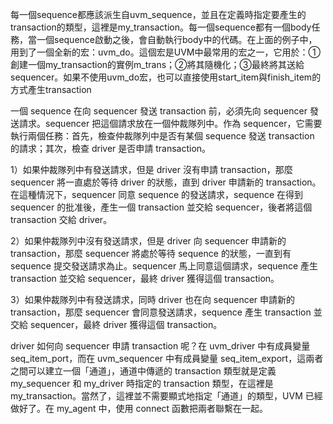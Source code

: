 每一個sequence都應該派生自uvm_sequence，並且在定義時指定要產生的transaction的類型，這裡是my_transaction。每一個sequence都有一個body任務，當一個sequence啟動之後，會自動執行body中的代碼。在上面的例子中，用到了一個全新的宏：uvm_do。這個宏是UVM中最常用的宏之一，它用於：①創建一個my_transaction的實例m_trans；②將其隨機化；③最終將其送給sequencer。如果不使用uvm_do宏，也可以直接使用start_item與finish_item的方式產生transaction

一個 sequence 在向 sequencer 發送 transaction 前，必須先向 sequencer 發送請求。sequencer 把這個請求放在一個仲裁隊列中。作為 sequencer，它需要執行兩個任務：首先，檢查仲裁隊列中是否有某個 sequence 發送 transaction 的請求；其次，檢查 driver 是否申請 transaction。

1）如果仲裁隊列中有發送請求，但是 driver 沒有申請 transaction，那麼 sequencer 將一直處於等待 driver 的狀態，直到 driver 申請新的 transaction。在這種情況下，sequencer 同意 sequence 的發送請求，sequence 在得到 sequencer 的批准後，產生一個 transaction 並交給 sequencer，後者將這個 transaction 交給 driver。

2）如果仲裁隊列中沒有發送請求，但是 driver 向 sequencer 申請新的 transaction，那麼 sequencer 將處於等待 sequence 的狀態，一直到有 sequence 提交發送請求為止。sequencer 馬上同意這個請求，sequence 產生 transaction 並交給 sequencer，最終 driver 獲得這個 transaction。

3）如果仲裁隊列中有發送請求，同時 driver 也在向 sequencer 申請新的 transaction，那麼 sequencer 會同意發送請求，sequence 產生 transaction 並交給 sequencer，最終 driver 獲得這個 transaction。

driver 如何向 sequencer 申請 transaction 呢？在 uvm_driver 中有成員變量 seq_item_port，而在 uvm_sequencer 中有成員變量 seq_item_export，這兩者之間可以建立一個「通道」，通道中傳遞的 transaction 類型就是定義 my_sequencer 和 my_driver 時指定的 transaction 類型，在這裡是 my_transaction。當然了，這裡並不需要顯式地指定「通道」的類型，UVM 已經做好了。在 my_agent 中，使用 connect 函數把兩者聯繫在一起。
